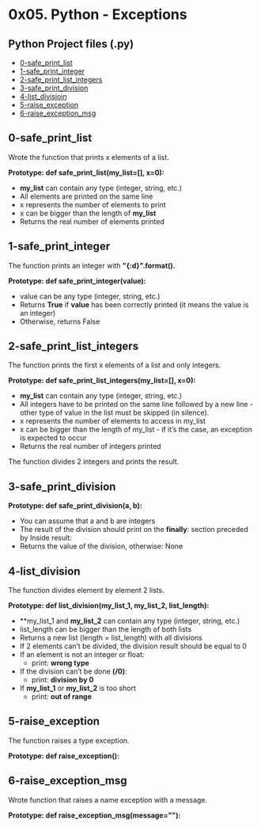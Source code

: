 # 0x05. Python - Exceptions 

## Python Project files (.py)

- [0-safe_print_list](#0-safe_print_list)
- [1-safe_print_integer](#1-safe_print_integer-)
- [2-safe_print_list_integers](#2-safe_print_list_integers)
- [3-safe_print_division](#3-safe_print_division)
- [4-list_divisioin](#4-list_division)
- [5-raise_exception](#5-raise_exception)
- [6-raise_exception_msg](#6-raise_exception_msg)


## 0-safe_print_list

Wrote the function that prints x elements of a list.

**Prototype: def safe\_print\_list(my\_list=[], x=0):**

- **my_list** can contain any type (integer, string, etc.)
- All elements are printed on the same line
- x represents the number of elements to print
- x can be bigger than the length of **my_list**
- Returns the real number of elements printed

## 1-safe_print_integer 

The function prints an integer with **"{:d}".format().**

**Prototype: def safe\_print\_integer(value):**
- value can be any type (integer, string, etc.)
- Returns **True** if **value** has been correctly printed (it means the value is an integer)
- Otherwise, returns False 

## 2-safe_print_list_integers

The function prints the first x elements of a list and only integers.

**Prototype: def safe_print_list_integers(my_list=[], x=0):**

- **my_list** can contain any type (integer, string, etc.)
- All integers have to be printed on the same line followed by a new line - other type of value in the list must be skipped (in silence).
- x represents the number of elements to access in my_list
- x can be bigger than the length of my_list - if it’s the case, an exception is expected to occur
- Returns the real number of integers printed

The function divides 2 integers and prints the result.

## 3-safe_print_division

**Prototype: def safe\_print\_division(a, b):**

- You can assume that a and b are integers
- The result of the division should print on the **finally**: section preceded by Inside result:
- Returns the value of the division, otherwise: None

## 4-list_division

The function divides element by element 2 lists.

**Prototype: def list_division(my_list_1, my_list_2, list_length):**

- **my_list_1 and **my_list_2** can contain any type (integer, string, etc.)
- list_length can be bigger than the length of both lists
- Returns a new list (length = list_length) with all divisions
- If 2 elements can’t be divided, the division result should be equal to 0
- If an element is not an integer or float:
    - print: **wrong type**
- If the division can’t be done **(/0)**:
    - print: **division by 0**
- If **my_list_1** or **my_list_2** is too short
    - print: **out of range**


## 5-raise_exception

The function raises a type exception.

**Prototype: def raise\_exception():**

 
## 6-raise_exception_msg

Wrote function that raises a name exception with a message.

**Prototype: def raise\_exception\_msg(message=""):**

